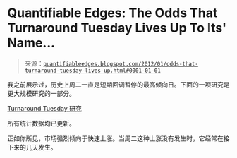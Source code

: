<!--yml

分类：未分类

日期：2024-05-18 08:52:25

-->

# Quantifiable Edges: The Odds That Turnaround Tuesday Lives Up To Its' Name...

> 来源：[`quantifiableedges.blogspot.com/2012/01/odds-that-turnaround-tuesday-lives-up.html#0001-01-01`](http://quantifiableedges.blogspot.com/2012/01/odds-that-turnaround-tuesday-lives-up.html#0001-01-01)

我之前展示过，历史上周二一直是短期回调暂停的最高倾向日。下面的一项研究是更大规模研究的一部分。

[Turnaround Tuesday 研究](http://quantifiableedges.blogspot.com/2009/01/turnaround-tuesdays.html)

所有统计数据均已更新。

正如你所见，市场强烈倾向于快速上涨。当周二这种上涨没有发生时，它经常在接下来的几天发生。
